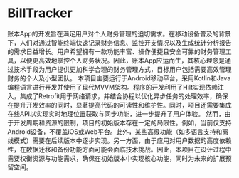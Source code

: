 # BillTracker
账本App的开发旨在满足用户对个人财务管理的迫切需求。在移动设备普及的背景下，人们对通过智能终端快速记录财务信息、监控开支情况以及生成统计分析报告的需求日益增长。用户希望拥有一款功能丰富、操作便捷且安全可靠的财务管理工具，以便更高效地掌控个人财务状况。因此，账本App应运而生，其核心理念是通过技术手段为用户提供更加科学合理的财务管理方式，目标用户包括需要高效管理财务的个人及小型团队。
本项目主要运行于Android移动平台，采用Kotlin和Java编程语言进行开发并使用了现代MVVM架构。程序的开发利用了Hilt实现依赖注入，集成了Retrofit用于网络请求，并结合协程以优化异步任务的处理效率，确保在提升开发效率的同时，显著提高代码的可读性和维护性。同时，项目还需要集成在线API以实现实时地理位置获取与同步功能，进一步提升了用户体验。
然而，由于开发周期和资源的限制，项目的初始版本存在一定的局限性。例如，当前仅支持Android设备，不覆盖iOS或Web平台。此外，某些高级功能（如多语言支持和离线模式）需要在后续版本中逐步实现。另一方面，由于应用对用户数据的高度依赖性，在数据迁移和备份功能方面可能会面临技术挑战。因此，本项目在设计过程中需要权衡资源与功能需求，确保在初始版本中实现核心功能，同时为未来的扩展预留空间。
